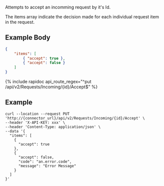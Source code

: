 Attempts to accept an incomming request by it's Id.

The items array indicate the decision made for each individual request item in the request.

## Example Body

```json
{
    "items": [
        { "accept": true },
        { "accept": false }
    ]
}
```

{% include rapidoc api_route_regex="^put /api/v2/Requests/Incoming/{id}/Accept$" %}

## Example

```shell
curl --location --request PUT 'http://{connector_url}/api/v2/Requests/Incoming/{id}/Accept' \
--header 'X-API-KEY: xxx' \
--header 'Content-Type: application/json' \
--data '{
  "items": [
    {
      "accept": true
    },
    {
      "accept": false,
      "code": "an.error.code",
      "message": "Error Message"
    }
  ]
}'
```
